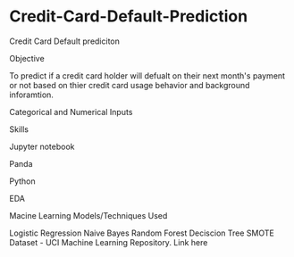 # Credit-Card-Default-Prediction

Credit Card Default prediciton

Objective

To predict if a credit card holder will defualt on their next month's payment or not based on thier credit card usage behavior and background inforamtion.

Categorical and Numerical Inputs

Skills

Jupyter notebook

Panda

Python

EDA

Macine Learning Models/Techniques Used

Logistic Regression
Naive Bayes
Random Forest
Deciscion Tree
SMOTE
Dataset - UCI Machine Learning Repository. Link here

